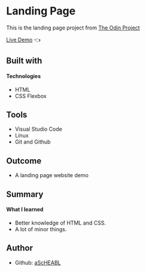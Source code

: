 # Landing Page

This is the landing page project from [The Odin Project](https://www.theodinproject.com/lessons/foundations-landing-page) <br>

[Live Demo](https://ascheabl.github.io/Landing-page-template/) 👈 <br>

## Built with <br>
#### Technologies <br>

- HTML <br>
- CSS Flexbox <br>

## Tools <br>

- Visual Studio Code <br>
- Linux <br>
- Git and Github <br>

## Outcome <br>

- A landing page website demo <br>

## Summary <br>

#### What I learned <br>

- Better knowledge of HTML and CSS.
- A lot of minor things.

## Author <br>

- Github: [aScHEABL](https://github.com/aScHEABL)
